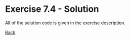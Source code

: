 # Exercise 7.4 - Solution

All of the solution code is given in the exercise description.

[Back](ex7_4.md)
